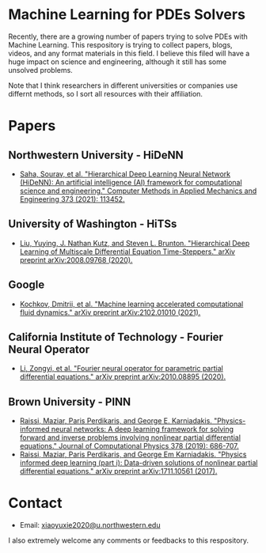 # Machine Learning for PDEs Solvers

Recently, there are a growing number of papers trying to solve PDEs with Machine Learning. This respository is trying to collect papers, blogs, videos, and any format materials in this field. I believe this filed will have a huge impact on science and engineering, although it still has some unsolved problems.

Note that I think researchers in different universities or companies use differnt methods, so I sort all resources with their affiliation.

# Papers

## Northwestern University - HiDeNN
- [Saha, Sourav, et al. "Hierarchical Deep Learning Neural Network (HiDeNN): An artificial intelligence (AI) framework for computational science and engineering." Computer Methods in Applied Mechanics and Engineering 373 (2021): 113452.](https://www.sciencedirect.com/science/article/pii/S004578252030637X)

## University of Washington - HiTSs
- [Liu, Yuying, J. Nathan Kutz, and Steven L. Brunton. "Hierarchical Deep Learning of Multiscale Differential Equation Time-Steppers." arXiv preprint arXiv:2008.09768 (2020).](https://arxiv.org/abs/2008.09768)

## Google
- [Kochkov, Dmitrii, et al. "Machine learning accelerated computational fluid dynamics." arXiv preprint arXiv:2102.01010 (2021).](http://arxiv.org/abs/2102.01010)

## California Institute of Technology - Fourier Neural Operator
- [Li, Zongyi, et al. "Fourier neural operator for parametric partial differential equations." arXiv preprint arXiv:2010.08895 (2020).](https://arxiv.org/abs/2010.08895)

## Brown University - PINN
- [Raissi, Maziar, Paris Perdikaris, and George E. Karniadakis. "Physics-informed neural networks: A deep learning framework for solving forward and inverse problems involving nonlinear partial differential equations." Journal of Computational Physics 378 (2019): 686-707.](https://www.sciencedirect.com/science/article/pii/S0021999118307125?casa_token=LpL_wvHQ4CIAAAAA:9xVIgdgQV8GJnbMHbNvP7Kv_gMncbyvEcVFUQI16hhdexW6B7Mzx03LJC4QSr9txfUZ3kI2OEQ)
- [Raissi, Maziar, Paris Perdikaris, and George Em Karniadakis. "Physics informed deep learning (part i): Data-driven solutions of nonlinear partial differential equations." arXiv preprint arXiv:1711.10561 (2017).](https://arxiv.org/abs/1711.10561)

# Contact

- Email: xiaoyuxie2020@u.northwestern.edu

I also extremely welcome any comments or feedbacks to this respository.


